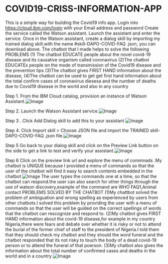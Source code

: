 # COVID19-CRISS-INFORMATION-APP 
This is a simple way for building the Covid19 info app. 
Login into https://cloud.ibm.com/login with  your Email address and password 
Create  the service called the Watson assistant. Launch the assistant and enter the service. Once in the Watson assistant, create a dialog skill by importing  my trained dialog skill,with the name #skill-DAPO-COVID-FAQ .json, you can download above. 
The chatbot that I made helps to solve the following PROBLEMS
(1) The chatbot EDUCATE people about the novel covid-19 disease and its causative organism called coronavirus 
(2)The chatbot EDUCATEs people on the mode of transmission of the Covid19 disease and the prevention tips
(3)The chatbot gives FIRST HAND information about the disease, 
(4)The chatbot can be used to get get first hand information about the total confirm cases of coronavirus diesesa and the number of deaths due to Covid19 disease in the world and also in any country 


Step 1. From the IBM Cloud catalog, provision an instance of Watson Assistant.![Image ](https://github.com/dapo4u/COVID19-CRISS-INFORMATION-APP/blob/master/1.png)


Step 2. Launch the Watson Assistant service.![Image ](https://github.com/dapo4u/COVID19-CRISS-INFORMATION-APP/blob/master/2.png)

Step 3 . Click Add Dialog skill to add this to your assistant ![Image ](https://github.com/dapo4u/COVID19-CRISS-INFORMATION-APP/blob/master/3.png)


Step 4. Click Import skill > Choose JSON file and import the TRAINED skill-DAPO-COVID-FAQ .json file.![Image ](https://github.com/dapo4u/COVID19-CRISS-INFORMATION-APP/blob/master/4.png)

Step 5  Go back to your dialog skill and click on the Preview Link button on the side to get a link to test and verify your assistant.![Image ](https://github.com/dapo4u/COVID19-CRISS-INFORMATION-APP/blob/master/5.png)

Step 6 Click on the preview link url and explore the menu of commnads .My chatbot is UNIQUE because I provided a menu of  commands so that the user of the chatbot will find it easy to search contents embedded in the chatbot ![Image ](https://github.com/dapo4u/COVID19-CRISS-INFORMATION-APP/blob/master/15.png)
The user types the commands one at a time, so that the chatbot can respond.the user can also search for other things through the use of watson discovery,example of the command are WHO FAQ1,Animal contact
PROBLEMS SOLVED BY THE CHATBOT
(1)My chattbot solved the problem of ambiguation and wrong spelling as experienced by users from other chatbots.I solved this problem by providing the user with a menu of commands so that the user will be guided on the correct spellings of words that the chatbot can rescognize and respond to.
(2)My chatbot  gives FIRST HAND information about the covid-19 disease,for example in my country Nigeria,there were fears and debate over whether  it is risky or not to attend the burial of the former chief of staff to the president of Nigeria.I told them that they should check my chatbot and they should the   word funeral and the chatbot responded that its not risky to touch the body of a dead covid-19 person or to attend the funeral of that poerson.
(3)My chatbot also gives the information about the total number of confirmed cases and deaths in the world and in a country ![Image ](https://github.com/dapo4u/COVID19-CRISS-INFORMATION-APP/blob/master/16.png)
